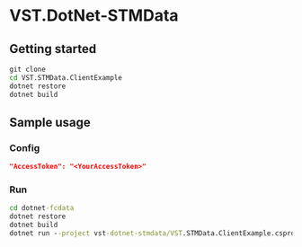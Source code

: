 # VST.DotNet-STMData
## Getting started
```cmd
git clone
cd VST.STMData.ClientExample
dotnet restore
dotnet build
```
## Sample usage
### Config
```json
"AccessToken": "<YourAccessToken>"
```
### Run
```cmd
cd dotnet-fcdata
dotnet restore
dotnet build
dotnet run --project vst-dotnet-stmdata/VST.STMData.ClientExample.csproj
```
